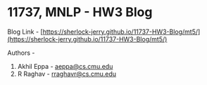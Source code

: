 # 11737, MNLP - HW3 Blog

Blog Link - [https://sherlock-jerry.github.io/11737-HW3-Blog/mt5/](https://sherlock-jerry.github.io/11737-HW3-Blog/mt5/)

Authors - 
1. Akhil Eppa - <a href="aeppa@cs.cmu.edu">aeppa@cs.cmu.edu</a>
2. R Raghav - <a href="rraghavr@cs.cmu.edu">rraghavr@cs.cmu.edu</a>